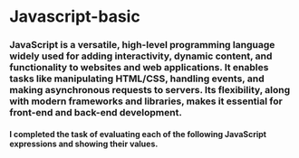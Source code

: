 # Javascript-basic


### JavaScript is a versatile, high-level programming language widely used for adding interactivity, dynamic content, and functionality to websites and web applications. It enables tasks like manipulating HTML/CSS, handling events, and making asynchronous requests to servers. Its flexibility, along with modern frameworks and libraries, makes it essential for front-end and back-end development.

#### I completed the task of evaluating each of the following JavaScript expressions and showing their values.